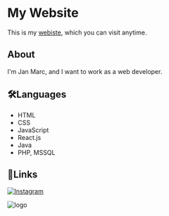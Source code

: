 # My Website
This is my [webiste](https://zaxe17.github.io/hello/), which you can visit anytime.

## About
I'm Jan Marc, and I want to work as a web developer.

## 🛠️Languages
- HTML
- CSS
- JavaScript
- React.js
- Java
- PHP, MSSQL

## 🔗Links
[![Instagram](https://img.shields.io/badge/Follow%20on%20Instagram-%23E4405F.svg?style=for-the-badge&logo=instagram&logoColor=white)](https://www.instagram.com/soberanojacolbia/)

![logo](https://media.tenor.com/CKIexctq4C8AAAAi/arisu-blue-archive.gif)
